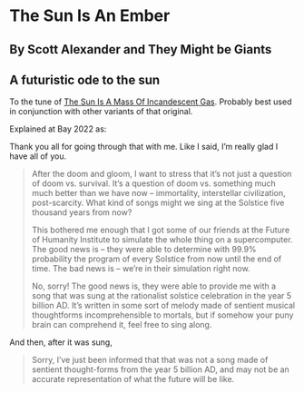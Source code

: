 #  The Sun Is An Ember
## By Scott Alexander and They Might be Giants
## A futuristic ode to the sun

To the tune of [The Sun Is A Mass Of Incandescent Gas](../../The_Sun_Is_A_Mass_Of_Incandescent_Gas/gen).  Probably best used in conjunction with other variants of that original.

Explained at Bay 2022 as:

> 
Thank you all for going through that with me. Like I said, I’m really glad I have all of you.
>
> After the doom and gloom, I want to stress that it’s not just a question of doom vs. survival. It’s a question of doom vs. something much much better than we have now – immortality, interstellar civilization, post-scarcity. What kind of songs might we sing at the Solstice five thousand years from now?
>
> This bothered me enough that I got some of our friends at the Future of Humanity Institute to simulate the whole thing on a supercomputer. The good news is – they were able to determine with 99.9% probability the program of every Solstice from now until the end of time. The bad news is – we’re in their simulation right now.
>
> No, sorry! The good news is, they were able to provide me with a song that was sung at the rationalist solstice celebration in the year 5 billion AD. It’s written in some sort of melody made of sentient musical thoughtforms incomprehensible to mortals, but if somehow your puny brain can comprehend it, feel free to sing along.

And then, after it was sung,

> Sorry, I’ve just been informed that that was not a song made of sentient thought-forms from the year 5 billion AD, and may not be an accurate representation of what the future will be like.
